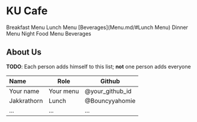 # KU Cafe


Breakfast Menu
Lunch Menu [Beverages](Menu.md/#Lunch Menu)
Dinner Menu
Night Food Menu
Beverages

## About Us

**TODO**: Each person adds himself to this list; **not** one person adds everyone


| Name      | Role      | Github   |
|:----------|-----------|----------|
| Your name | Your menu | @your_github_id |
| Jakkrathorn | Lunch | @Bouncyyahomie |
| ...       | ...       | ...      |
